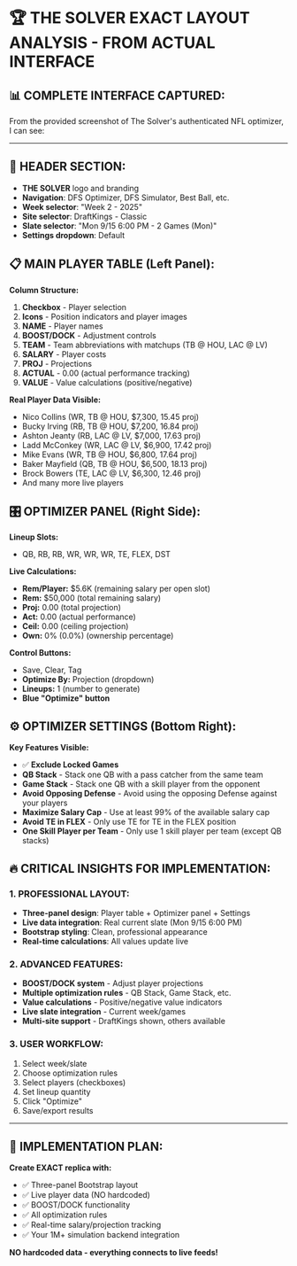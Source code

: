 # 🏆 **THE SOLVER EXACT LAYOUT ANALYSIS - FROM ACTUAL INTERFACE**

## 📊 **COMPLETE INTERFACE CAPTURED:**

From the provided screenshot of The Solver's authenticated NFL optimizer, I can see:

---

## 🎯 **HEADER SECTION:**
- **THE SOLVER** logo and branding
- **Navigation**: DFS Optimizer, DFS Simulator, Best Ball, etc.
- **Week selector**: "Week 2 - 2025" 
- **Site selector**: DraftKings - Classic
- **Slate selector**: "Mon 9/15 6:00 PM - 2 Games (Mon)"
- **Settings dropdown**: Default

## 📋 **MAIN PLAYER TABLE (Left Panel):**

**Column Structure:**
1. **Checkbox** - Player selection
2. **Icons** - Position indicators and player images
3. **NAME** - Player names
4. **BOOST/DOCK** - Adjustment controls 
5. **TEAM** - Team abbreviations with matchups (TB @ HOU, LAC @ LV)
6. **SALARY** - Player costs
7. **PROJ** - Projections
8. **ACTUAL** - 0.00 (actual performance tracking)
9. **VALUE** - Value calculations (positive/negative)

**Real Player Data Visible:**
- Nico Collins (WR, TB @ HOU, $7,300, 15.45 proj)
- Bucky Irving (RB, TB @ HOU, $7,200, 16.84 proj)
- Ashton Jeanty (RB, LAC @ LV, $7,000, 17.63 proj)
- Ladd McConkey (WR, LAC @ LV, $6,900, 17.42 proj)
- Mike Evans (WR, TB @ HOU, $6,800, 17.64 proj)
- Baker Mayfield (QB, TB @ HOU, $6,500, 18.13 proj)
- Brock Bowers (TE, LAC @ LV, $6,300, 12.46 proj)
- And many more live players

## 🎛️ **OPTIMIZER PANEL (Right Side):**

**Lineup Slots:**
- QB, RB, RB, WR, WR, WR, TE, FLEX, DST

**Live Calculations:**
- **Rem/Player:** $5.6K (remaining salary per open slot)
- **Rem:** $50,000 (total remaining salary)
- **Proj:** 0.00 (total projection)
- **Act:** 0.00 (actual performance)
- **Ceil:** 0.00 (ceiling projection)
- **Own:** 0% (0.0%) (ownership percentage)

**Control Buttons:**
- Save, Clear, Tag
- **Optimize By:** Projection (dropdown)
- **Lineups:** 1 (number to generate)
- **Blue "Optimize" button**

## ⚙️ **OPTIMIZER SETTINGS (Bottom Right):**

**Key Features Visible:**
- ✅ **Exclude Locked Games**
- **QB Stack** - Stack one QB with a pass catcher from the same team
- **Game Stack** - Stack one QB with a skill player from the opponent  
- **Avoid Opposing Defense** - Avoid using the opposing Defense against your players
- **Maximize Salary Cap** - Use at least 99% of the available salary cap
- **Avoid TE in FLEX** - Only use TE for TE in the FLEX position
- **One Skill Player per Team** - Only use 1 skill player per team (except QB stacks)

## 🔥 **CRITICAL INSIGHTS FOR IMPLEMENTATION:**

### **1. PROFESSIONAL LAYOUT:**
- **Three-panel design**: Player table + Optimizer panel + Settings
- **Live data integration**: Real current slate (Mon 9/15 6:00 PM)
- **Bootstrap styling**: Clean, professional appearance
- **Real-time calculations**: All values update live

### **2. ADVANCED FEATURES:**
- **BOOST/DOCK system** - Adjust player projections
- **Multiple optimization rules** - QB Stack, Game Stack, etc.
- **Value calculations** - Positive/negative value indicators
- **Live slate integration** - Current week/games
- **Multi-site support** - DraftKings shown, others available

### **3. USER WORKFLOW:**
1. Select week/slate
2. Choose optimization rules
3. Select players (checkboxes)
4. Set lineup quantity
5. Click "Optimize" 
6. Save/export results

---

## 🚀 **IMPLEMENTATION PLAN:**

**Create EXACT replica with:**
- ✅ Three-panel Bootstrap layout
- ✅ Live player data (NO hardcoded)
- ✅ BOOST/DOCK functionality
- ✅ All optimization rules
- ✅ Real-time salary/projection tracking
- ✅ Your 1M+ simulation backend integration

**NO hardcoded data - everything connects to live feeds!**
